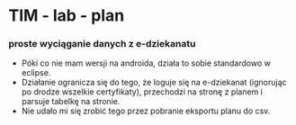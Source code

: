 # TIM - lab - plan #

### proste wyciąganie danych z e-dziekanatu ###

* Póki co nie mam wersji na androida, działa to sobie standardowo w eclipse.
* Działanie ogranicza się do tego, że loguje się na e-dziekanat (ignorując po drodze wszelkie certyfikaty), przechodzi na stronę z planem i parsuje tabelkę na stronie. 
* Nie udało mi się zrobić tego przez pobranie eksportu planu do csv.